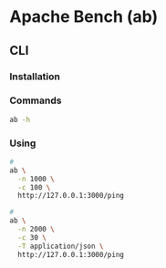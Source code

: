 # Apache Bench (ab)

## CLI

### Installation

<!-- #### YUM

```sh
yum check-update
sudo yum -y install

httpd-tools ?
apr-util ?
yum-utils ?
``` -->

### Commands

```sh
ab -h
```

### Using

```sh
#
ab \
  -n 1000 \
  -c 100 \
  http://127.0.0.1:3000/ping

#
ab \
  -n 2000 \
  -c 30 \
  -T application/json \
  http://127.0.0.1:3000/ping
```
